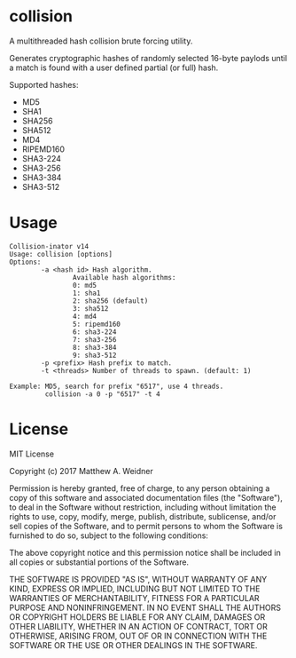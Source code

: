 # collision
A multithreaded hash collision brute forcing utility.

Generates cryptographic hashes of randomly selected 16-byte paylods until
a match is found with a user defined partial (or full) hash.

Supported hashes:
* MD5
* SHA1
* SHA256
* SHA512
* MD4
* RIPEMD160
* SHA3-224
* SHA3-256
* SHA3-384
* SHA3-512

# Usage
```
Collision-inator v14
Usage: collision [options]
Options:
        -a <hash id> Hash algorithm.
                Available hash algorithms:
                0: md5
                1: sha1
                2: sha256 (default)
                3: sha512
                4: md4
                5: ripemd160
                6: sha3-224
                7: sha3-256
                8: sha3-384
                9: sha3-512
        -p <prefix> Hash prefix to match.
        -t <threads> Number of threads to spawn. (default: 1)

Example: MD5, search for prefix "6517", use 4 threads.
         collision -a 0 -p "6517" -t 4
```

# License

MIT License

Copyright (c) 2017 Matthew A. Weidner

Permission is hereby granted, free of charge, to any person obtaining a copy
of this software and associated documentation files (the "Software"), to deal
in the Software without restriction, including without limitation the rights
to use, copy, modify, merge, publish, distribute, sublicense, and/or sell
copies of the Software, and to permit persons to whom the Software is
furnished to do so, subject to the following conditions:

The above copyright notice and this permission notice shall be included in all
copies or substantial portions of the Software.

THE SOFTWARE IS PROVIDED "AS IS", WITHOUT WARRANTY OF ANY KIND, EXPRESS OR
IMPLIED, INCLUDING BUT NOT LIMITED TO THE WARRANTIES OF MERCHANTABILITY,
FITNESS FOR A PARTICULAR PURPOSE AND NONINFRINGEMENT. IN NO EVENT SHALL THE
AUTHORS OR COPYRIGHT HOLDERS BE LIABLE FOR ANY CLAIM, DAMAGES OR OTHER
LIABILITY, WHETHER IN AN ACTION OF CONTRACT, TORT OR OTHERWISE, ARISING FROM,
OUT OF OR IN CONNECTION WITH THE SOFTWARE OR THE USE OR OTHER DEALINGS IN THE
SOFTWARE.
